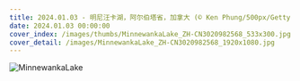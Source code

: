 ```yaml
---
title: 2024.01.03 - 明尼汪卡湖，阿尔伯塔省，加拿大 (© Ken Phung/500px/Getty Images)
date: 2024.01.03 00:00:00
cover_index: /images/thumbs/MinnewankaLake_ZH-CN3020982568_533x300.jpg
cover_detail: /images/MinnewankaLake_ZH-CN3020982568_1920x1080.jpg
---
```


![MinnewankaLake](/images/MinnewankaLake_ZH-CN3020982568_1920x1080.jpg)
